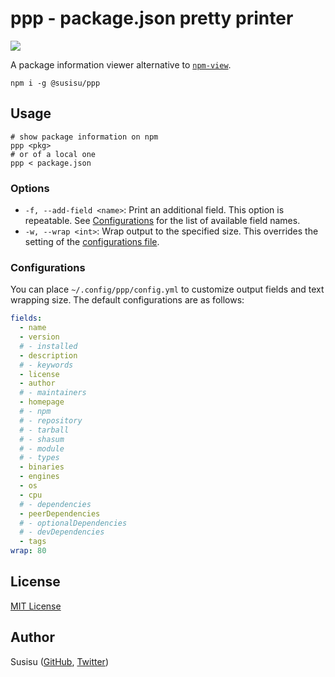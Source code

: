 # ppp - package.json pretty printer
![](https://travis-ci.com/susisu/ppp.svg?branch=master)

A package information viewer alternative to [`npm-view`](https://docs.npmjs.com/cli/view.html).

``` shell
npm i -g @susisu/ppp
```

## Usage
``` shell
# show package information on npm
ppp <pkg>
# or of a local one
ppp < package.json
```

### Options
- `-f, --add-field <name>`: Print an additional field. This option is repeatable. See [Configurations](#configurations) for the list of available field names.
- `-w, --wrap <int>`: Wrap output to the specified size. This overrides the setting of the [configurations file](#configurations).

### Configurations
You can place `~/.config/ppp/config.yml` to customize output fields and text wrapping size. The default configurations are as follows:

``` yaml
fields:
  - name
  - version
  # - installed
  - description
  # - keywords
  - license
  - author
  # - maintainers
  - homepage
  # - npm
  # - repository
  # - tarball
  # - shasum
  # - module
  # - types
  - binaries
  - engines
  - os
  - cpu
  # - dependencies
  - peerDependencies
  # - optionalDependencies
  # - devDependencies
  - tags
wrap: 80
```

## License
[MIT License](http://opensource.org/licenses/mit-license.php)

## Author
Susisu ([GitHub](https://github.com/susisu), [Twitter](https://twitter.com/susisu2413))
